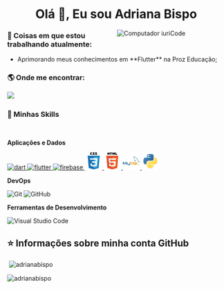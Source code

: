 <h1 align="center">Olá 👋, Eu sou Adriana Bispo</h1>
<p></p>
<!-- <h3 align="center">Desenvolvedora mobile</h3></br>-->
<img src="https://raw.githubusercontent.com/MicaelliMedeiros/micaellimedeiros/master/image/computer-illustration.png" min-width="250px" max-width="250px" width="250px" align="right" alt="Computador iuriCode">

<!--<p align="left"> <img src="https://komarev.com/ghpvc/?username=adrianabispo&label=Profile%20views&color=0e75b6&style=flat" alt="adrianabispo" /> </p>-->

<h3>🌱 Coisas em que estou trabalhando atualmente:</h3>
<ul>
<!--<li>Estudando banco de dados pelo SENAC;</li>-->
<li>Aprimorando meus conhecimentos em **Flutter** na Proz Educação;</li>
<!--<li>Estudando banco de dados no bootcamp da DIO.</li>-->
</ul>
<!-- 💻 Projetos -->
 <h3>🌎  Onde me encontrar: </h3> 
 <p align="left">
  <a href="mailto:adriana.bispo283@gmail.com" alt="Gmail">
  <img src="https://img.shields.io/badge/-Gmail-FF0000?style=for-the-badge&labelColor=FF0000&logo=gmail&logoColor=white&link=mailto:adriana.bispo283@gmail.com" /></a></p>
  

<h3>🚀 Minhas Skills </h3></br>

**Aplicações e Dados**
<p align="left"> 
<a href="https://dart.dev" target="_blank" rel="noreferrer"> <img src="https://www.vectorlogo.zone/logos/dartlang/dartlang-icon.svg" alt="dart" width="40" height="40"/> </a> 
<a href="https://flutter.dev" target="_blank" rel="noreferrer"> <img src="https://www.vectorlogo.zone/logos/flutterio/flutterio-icon.svg" alt="flutter" width="40" height="40"/> </a> 
<a href="https://firebase.google.com/" target="_blank" rel="noreferrer"> <img src="https://www.vectorlogo.zone/logos/firebase/firebase-icon.svg" alt="firebase" width="40" height="40"/> </a> 
<a href="https://www.w3schools.com/css/" target="_blank" rel="noreferrer"> <img src="https://raw.githubusercontent.com/devicons/devicon/master/icons/css3/css3-original-wordmark.svg" alt="css3" width="40" height="40"/> </a> 
<a href="https://www.w3.org/html/" target="_blank" rel="noreferrer"> <img src="https://raw.githubusercontent.com/devicons/devicon/master/icons/html5/html5-original-wordmark.svg" alt="html5" width="40" height="40"/> </a> <a href="https://www.mysql.com/" target="_blank" rel="noreferrer"> <img src="https://raw.githubusercontent.com/devicons/devicon/master/icons/mysql/mysql-original-wordmark.svg" alt="mysql" width="40" height="40"/> </a> <a href="https://www.python.org" target="_blank" rel="noreferrer"> <img src="https://raw.githubusercontent.com/devicons/devicon/master/icons/python/python-original.svg" alt="python" width="40" height="40"/> </a> </p>


**DevOps**

  ![Git](https://img.shields.io/badge/Git-E34F26?style=for-the-badge&logo=git&logoColor=white)
  ![GitHub](https://img.shields.io/badge/GitHub-100000?style=for-the-badge&logo=github&logoColor=white)

**Ferramentas de Desenvolvimento**

  ![Visual Studio Code](https://img.shields.io/badge/-Visual%20Studio%20Code-333333?style=for-the-badge&logo=visual-studio-code&logoColor=007ACC)

<h2>⭐ Informações sobre minha conta GitHub</h2>

<p>&nbsp;<img align="center" src="https://github-readme-stats.vercel.app/api?username=adrianabispo&theme=tokyonight&show_icons=true&locale=en" alt="adrianabispo"  width="48%"/></p>

<img align="center" src="https://github-readme-streak-stats.herokuapp.com/?user=adrianabispo&theme=tokyonight" alt="adrianabispo"  width="48%"/>

<!--
**AdrianaBispo/AdrianaBispo** is a ✨ _special_ ✨ repository because its `README.md` (this file) appears on your GitHub profile.

Here are some ideas to get you started:

- 🔭 I’m currently working on ...
- 🌱 I’m currently learning ...
- 👯 I’m looking to collaborate on ...
- 🤔 I’m looking for help with ...
- 💬 Ask me about ...
- 📫 How to reach me: ...
- 😄 Pronouns: ...
- ⚡ Fun fact: ...
-->

